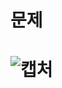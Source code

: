 문제
==
![캡처](https://user-images.githubusercontent.com/73854324/121796964-0f406980-cc58-11eb-8629-b5706a509f48.PNG)
<br><br>
==
